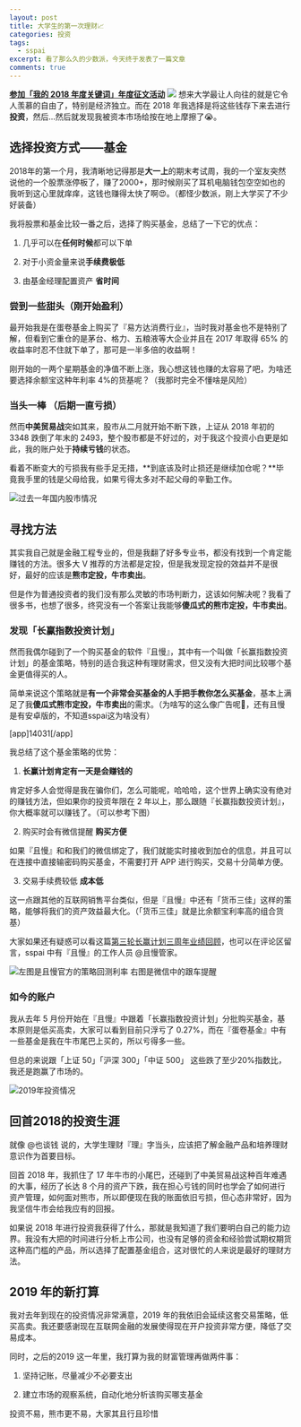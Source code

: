 ```yaml
---
layout: post
title: 大学生的第一次理财📈
categories: 投资
tags:
  - sspai
excerpt: 看了那么久的少数派，今天终于发表了一篇文章
comments: true
---
```


[**参加「我的 2018 年度关键词」年度征文活动**](https://sspai.com/write?article_id=52808)
![](https://images.unsplash.com/photo-1545647274-96644da34363?ixlib=rb-1.2.1&ixid=eyJhcHBfaWQiOjEyMDd9&auto=format&fit=crop&w=1903&q=80)
想来大学最让人向往的就是它令人羡慕的自由了，特别是经济独立。而在 2018 年我选择是将这些钱存下来去进行**投资**，然后...然后就发现我被资本市场给按在地上摩擦了😭。

## 选择投资方式——基金

2018年的第一个月，我清晰地记得那是**大一上**的期末考试周，我的一个室友突然说他的一个股票涨停板了，赚了2000+，那时候刚买了耳机电脑钱包空空如也的我听到这心里就痒痒，这钱也赚得太快了啊😍。（都怪少数派，刚上大学买了不少好装备）

我将股票和基金比较一番之后，选择了购买基金，总结了一下它的优点：

1.  几乎可以在**任何时候**都可以下单

2. 对于小资金量来说**手续费极低**

3. 由基金经理配置资产 **省时间**

### 尝到一些甜头（刚开始盈利）

最开始我是在蛋卷基金上购买了『易方达消费行业』，当时我对基金也不是特别了解，但看到它重仓的是茅台、格力、五粮液等大企业并且在 2017 年取得 65% 的收益率时忍不住就下单了，那可是一半多倍的收益啊！

刚开始的一两个星期基金的净值不断上涨，我心想这钱也赚的太容易了吧，为啥还要选择余额宝这种年利率 4%的货基呢？（我那时完全不懂啥是风险）

### 当头一棒 （后期一直亏损）

然而**中美贸易战**突如其来，股市从二月就开始不断下跌，上证从 2018 年初的 3348 跌倒了年末的 2493，整个股市都是不好过的，对于我这个投资小白更是如此，我的账户处于**持续亏钱**的状态。

看着不断变大的亏损我有些手足无措，**到底该及时止损还是继续加仓呢？**毕竟我手里的钱是父母给我，如果亏得太多对不起父母的辛勤工作。

![过去一年国内股市情况](https://i.loli.net/2019/02/03/5c56ad480f918.png)

## 寻找方法

其实我自己就是金融工程专业的，但是我翻了好多专业书，都没有找到一个肯定能赚钱的方法。很多大 V 推荐的方法都是定投，但是我发现定投的效益并不是很好，最好的应该是**熊市定投，牛市卖出**。

但是作为普通投资者的我们没有那么灵敏的市场判断力，这该如何解决呢？我看了很多书，也想了很多，终究没有一个答案让我能够**傻瓜式的熊市定投，牛市卖出**。

### 发现「长赢指数投资计划」

然而我偶尔碰到了一个购买基金的软件『且慢』，其中有一个叫做「长赢指数投资计划」的基金策略，特别的适合我这种有理财需求，但又没有大把时间比较哪个基金更值得买的人。

简单来说这个策略就是**有一个非常会买基金的人手把手教你怎么买基金**，基本上满足了我**傻瓜式熊市定投，牛市卖出**的需求。（为啥写的这么像广告呢🤦‍，还有且慢是有安卓版的，不知道sspai这为啥没有）

[app]14031[/app]

我总结了这个基金策略的优势：

1. **长赢计划肯定有一天是会赚钱的**

肯定好多人会觉得是我在骗你们，怎么可能呢，哈哈哈，这个世界上确实没有绝对的赚钱方法，但如果你的投资年限在 2 年以上，那么跟随『长赢指数投资计划』，你大概率就可以赚钱了。（可以参考下图）

2. 购买时会有微信提醒 **购买方便**

如果『且慢』和和我们的微信绑定了，我们就能实时接收到加仓的信息，并且可以在连接中直接输密码购买基金，不需要打开 APP 进行购买，交易十分简单方便。

3. 交易手续费较低 **成本低**

这一点跟其他的互联网销售平台类似，但是『且慢』中还有「货币三佳」这样的策略，能够将我们的资产效益最大化。（「货币三佳」就是比余额宝利率高的组合货基）

大家如果还有疑惑可以看这篇[第三轮长赢计划三周年业绩回顾](https://mp.weixin.qq.com/s?__biz=MzIxOTYxNTY4MQ==&mid=2247488857&idx=1&sn=37b20f9692b58082460126df8889d1db&chksm=97d9cdf7a0ae44e1b5c8f6312fee189a8f1ed509222222aeb187e10a77d4a7cc62b2bb5f4d41#rd)，也可以在评论区留言，sspai 中有『且慢』的工作人员 @且慢管家。

![左图是且慢官方的策略回测利率 右图是微信中的跟车提醒](https://i.loli.net/2019/02/03/5c56d78fc7f1e.png)

### 如今的账户

我从去年 5 月份开始在『且慢』中跟着「长赢指数投资计划」分批购买基金，基本原则是低买高卖，大家可以看到目前只浮亏了 0.27%，而在『蛋卷基金』中有一些基金是我在牛市尾巴上买的，所以亏得多一些。

但总的来说跟「上证 50」「沪深 300」「中证 500」 这些跌了至少20%指数比，我还是跑赢了市场的。

![2019年投资情况](https://i.loli.net/2019/02/03/5c569a5495e26.png)

## 回首2018的投资生涯

就像 @也谈钱 说的，大学生理财『理』字当头，应该把了解金融产品和培养理财意识作为首要目标。

回首 2018 年，我抓住了 17 年牛市的小尾巴，还碰到了中美贸易战这种百年难遇的大事，经历了长达 8 个月的资产下跌，我在担心亏钱的同时也学会了如何进行资产管理，如何面对熊市，所以即便现在我的账面依旧亏损，但心态非常好，因为我坚信牛市会给我应有的回报。  

如果说 2018 年进行投资我获得了什么，那就是我知道了我们要明白自己的能力边界。我没有大把的时间进行分析上市公司，也没有足够的资金和经验尝试期权期货这种高门槛的产品，所以选择了配置基金组合，这对很忙的人来说是最好的理财方法。

## 2019 年的新打算

我对去年到现在的投资情况非常满意，2019 年的我依旧会延续这套交易策略，低买高卖。我还要感谢现在互联网金融的发展使得现在开户投资非常方便，降低了交易成本。

同时，之后的2019 这一年里，我打算为我的财富管理再做两件事：

  1. 坚持记账，尽量减少不必要支出

  2. 建立市场的观察系统，自动化地分析该购买哪支基金

投资不易，熊市更不易，大家其且行且珍惜
